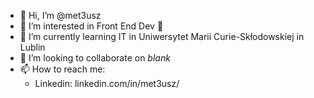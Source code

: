- 👋 Hi, I’m @met3usz
- 👀 I’m interested in Front End Dev 🚀
- 🌱 I’m currently learning IT in Uniwersytet Marii Curie-Skłodowskiej in Lublin
- 💞️ I’m looking to collaborate on *blank*
- 📫 How to reach me:
  - Linkedin: linkedin.com/in/met3usz/

<!---
met3usz/met3usz is a ✨ special ✨ repository because its `README.md` (this file) appears on your GitHub profile.
You can click the Preview link to take a look at your changes.
--->
